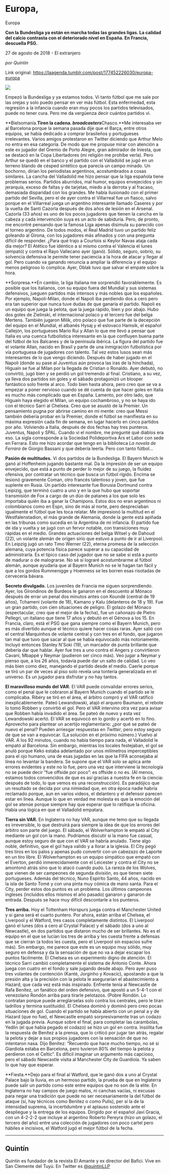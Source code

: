 # Europa,
Europa

**Con la Bundesliga ya están en marcha todas las grandes ligas. La calidad del calcio contrasta con el deteriorado nivel en España. En Francia, descuella PSG.**

27 de agosto de 2018 - El
extranjero

_por Quintín_

Link original: https://laagenda.tumblr.com/post/177452226030/europa-europa

![](https://64.media.tumblr.com/d1c7f81d827af880ffb86f196b3ce476/tumblr_inline_pe5bkr9pb71t6q87u_500.jpg)

Empezó
la Bundesliga y ya estamos todos. Vi tanto fútbol que me sale por
las orejas y solo puedo pensar en ver más fútbol. Esta enfermedad,
esta regresión a la infancia cuando eran muy pocos los partidos
televisados, puede no tener cura. Pero me da vergüenza decir cuántos
partidos vi. 

**Bielsomanía.****Tiren
la cadena.** *broadcasters***Chasco.**Me
interesaba ver al Barcelona porque la semana pasada dije que el
Barça, entre otros equipos, se había dedicado a comprar brasileños
y portugueses irrelevantes. Varios amigos protestaron en Twitter
diciendo que Arthur Melo no entra en esa categoría. De modo que me
propuse mirar con atención a este ex jugador del Gremio de Porto
Alegre, gran admirador de Iniesta, que se destacó en la Copa
Libertadores (mi religión me prohíbe verla). Pero Arthur se quedó
en el banco y el partido con el Valladolid se jugó en un terreno
blando de césped sintético que parecía un campo minado. Un
bochorno, dirían los periodistas argentinos, acostumbrados a cosas
similares. La cancha del Valladolid me hizo pensar que la liga
española tiene problemas serios. Partidos aburridos, mal humor,
equipos envejecidos y sin jerarquía, exceso de faltas y de tarjetas,
miedo a la derrota y al fracaso, demasiada disparidad con los
grandes. Me había ilusionado con el primer partido del Sevilla, pero
el de ayer contra el Villarreal fue un fiasco, salvo porque en el
Villarreal juega un argentino interesante llamado Caseres y por la
vuelta de Santi Cazorla después de dos años de lesión en el
Arsenal. Cazorla (33 años) es uno de los pocos jugadores que tienen
la cancha en la cabeza y cada intervención suya es un acto de
sabiduría. Pero, de pronto, me encontré pensando que la famosa Liga
apenas disimula su parecido con el torneo argentino. De todos modos,
el Real Madrid tuvo un partido feliz goleando al Girona, con los
jugadores más afinados y con una pregunta difícil de responder.
¿Para qué trajo a Courtois si Keylor Navas ataja cada día mejor?
El Atético fue idéntico a sí mismo contra el Valencia el lunes
(empató) y contra el Rayo Vallecano ayer (ganó). Sólido, seguro,
sobrio, su solvencia defensiva le permite tener paciencia a la hora
de atacar y llegar al gol. Pero cuando va ganando renuncia a ampliar
la diferencia y el equipo menos peligroso lo complica. Ayer, Oblak
tuvo que salvar el empate sobre la hora.

**Sorpresa.**En
cambio, la liga italiana me sorprendió favorablemente. Es posible
que los italianos, con su equipo fuera del Mundial y sus sistemas
defensivos, jueguen partidos más intensos y más nobles que los
españoles. Por ejemplo, Napoli-Milan, donde el Napoli iba
perdiendo dos a cero pero era tan superior que nunca tuve dudas de
que ganaría el partido. Napoli es un equipo que juega la pelota, que
la juega rápido, bien y por abajo. Hubo dos goles de Zielinski, el
internacional polaco y el tercero fue del belga Mertens. También
jugaron Milik, otro polaco que fue parte de la decepción del equipo
en el Mundial, el albanés Hysaj y el eslovaco Hamsik, el español
Callejón, los portugueses Mario Rui y Allan lo que me llevó a
pensar que Italia es una cuenca futbolística interesante en la que
confluyen buena parte del fútbol de los Balcanes y de la península
ibérica. La figura del partido fue el volante Allan, nacido en
Brasil y parte de una inmigración futbolística por vía portuguesa
de jugadores con talento. Tal vez estos lusos sean más interesantes
de lo que vengo diciendo. Después de haber jugado en el Napoli
(donde su pase al Juventus aún provoca las iras de la hinchada),
Higuaín se fue al Milan por la llegada de Cristian o Ronaldo. Ayer
debutó, no convirtió, jugó bien y se perdió un gol tremendo al
final. Cristiano, a su vez, ya lleva dos partidos sin goles y el
sábado protagonizó un blooper fantástico solo frente al arco. Todo
bien hasta ahora, pero creo que se va a empezar a poner nervioso
cuando se dé cuenta de que hacer goles en Italia es mucho más
complicado que en España. Lamento, por otro lado, que Higuaín haya
elegido el Milan, un equipo cochambroso, y no se haya ido con el
técnico Sarri al Chelsea. Creo que se asustó de la Premier. Un
pensamiento pugna por abrirse camino en mi mente: creo que Messi
también debería probar en la Premier, donde el fútbol se
manifiesta en su máxima expresión cada fin de semana, en lugar
hacerlo en cinco partidos por año. Volviendo a Italia, después de
dos fechas hay tres punteros. Juventus, Napoli y SPAL. Cuando vi el
nombre, me pregunté qué diablos era eso. La sigla corresponde a la
Sociedad Polideportiva Ars et Labor con sede en Ferrara. Esto me hizo
acordar que tengo en la biblioteca *La
novela de Ferrara*
de Giorgio Bassani y que debería leerla. Pero con tanto fútbol…

**Pasión
de multitudes.** Vi
dos partidos de la Bundesliga. El Bayern Munich le ganó al
Hoffenheim jugando bastante mal. Da la impresión de ser un equipo
envejecido, que está a punto de perder lo mejor de su juego, la
fluidez ofensiva, por contratar un técnico que busca un fútbol
rígido. Encima se lesionó gravemente Coman, otro francés talentoso
y joven, que fue suplente en Rusia. Un partido interesante fue
Borusia Dortmund contra Leipizig, que terminó cuatro a uno y en la
que hubo que soportar transmisión de Fox a cargo de un dúo de
patanes a los que solo les importaba quién iba a ganar la Chamipons.
Estos dos no eran argentinos ni colombianos como en Espn, sino de más
al norte, pero despreciaban igualmente el fútbol que les toca
relatar. Me impresionó la multitud en el Westfalenstadion, el más
grande de Alemania, donde la gente está apiñada en las tribunas
como sucedía en la Argentina de mi infancia. El partido fue de ida y
vuelta y se jugó con un fervor notable, con transiciones muy rápidas
en el medio. Grandes actuaciones del belga Witsel y de Dahoud (22),
un volante alemán de origen sirio que estuvo a punto de ir al
Liverpool. En Leipzig jugó un rato Timo Werner (22), eterna promesa
de la selección alemana, cuya potencia física parece superar a su
capacidad de administrarla. Es el típico caso del jugador que no se
sabe si está a punto de madurar o de malograrse. No sé si lograré
acostumbrarme al fútbol alemán, aunque ayudaría que al Bayern
Munich no se le hagan tan fácil y que a los gordos Rummenigge y
Hoenness se les borren esas risotadas de cervecería bávara. 


**Secreto
divulgado.** Los
juveniles de Francia me siguen sorprendiendo. Ayer, los Girondinos de
Burdeos le ganaron en el descuento al Mónaco después de errar un
penal dos minutos antes con Koundé (central de 19 años), Tchameni
(volante de 18), Kamano y Kalu (delanteros de 18 y 19). Fue un gran
partido, con cien situaciones de peligro. El golazo del Mónaco
(espectacular, creo que el mejor de la fecha), fue un cañonazo de
Pietro Pellegri, un italiano que tiene 17 años y debutó en el
Génova a los 15. En Francia, claro, está el PSG que gana siempre
como el Bayern Munich, pero es más divertido aunque el técnico
quiere hacer cosas raras. Ayer salió con el central Marquinhos de
volante central y con tres en el fondo, que jugaron tan mal que tuvo
que sacar al que se había equivocado más notoriamente. Incluyó
entonces Stanley N'Soki (19), un marcador de punta brillante que
debería dar que hablar. Ayer fue tres a uno contra el Angers y
convirtieron Cavani, Mbappé y Neymar (pudieron ser cinco más). Veo
jugar a Neymar y pienso que, a los 26 años, todavía puede dar un
salto de calidad. Lo veo más bien como diez, manejando el partido
desde el medio. Caerle porque se tiró un par de veces al piso solo
revela una tontería generalizada en el universo. Es un jugador para
disfrutar y no hay tantos.

**El
maravilloso mundo del VAR.** El
VAR puede convalidar errores serios, como el penal que le cobraron al
Bayern Munich cuando el partido se le complicaba. Ribéry se tiró en
el área, el árbitro compró y el VAR ratificó inexplicablemente.
Pateó Lewandowski, atajó el arquero Baumann, el rebote lo tomó
Robben y convirtió el gol. Pero el VAR intervino otra vez para
avisar que Robben había invadido el área. Se pateó de nuevo y esta
vez Lewandowski acertó. El VAR se equivocó en lo gordo y acertó en
lo fino. Aprovecho para plantear un acertijo reglamentario: ¿por qué
se pateó de nuevo el penal? Pueden arriesgar respuestas en *Twitter*,
pero estoy seguro de que se van a equivocar. (La solución en el
próximo número.) Vuelvo al VAR. A los 92 minutos, cuando no había
tiempo para nada, el Valladolid le empató al Barcelona. Sin embargo,
mientras los locales festejaban, el gol se anuló porque Keko estaba
adelantado por unos milímetros imperceptibles para el ojo humano,
una de esas jugadas en las que la FIFA aconsejaba al línea no
levantar la bandera. Se supone que el VAR solo se aplica ante errores
evidentes y este no lo fue, pero una vez que interviene la tecnología
no se puede decir “fue offside por poco”: es offside o no
es. (Al menos, estamos todos convencidos de que es así gracias a
nuestra fe en la ciencia: después de todo, lo que vemos es una
reconstrucción). Es paradójico que un resultado se decida por una
nimiedad que, en otra época nadie habría reclamado porque, aun en
varios videos, el delantero y el defensor parecen estar en línea.
Aunque lo que en verdad me molesta es que la emoción del gol se
atenúe porque siempre hay que esperar que lo ratifique la oficina.
Había una lógica en que el Valladolid empatara.

**Tierra
sin VAR.** En
Inglaterra no hay VAR, aunque me temo que su llegada es irreversible,
lo que destruirá para siempre la idea de que los errores del árbitro
son parte del juego. El sábado, el Wolverhampton le empató al City
mediante un gol con la mano. Podríamos discutir si la mano fue
casual, aunque estoy seguro de que con el VAR se habría anulado.
Tiene algo noble, definitivo, que el gol haya valido y a llorar a la
iglesia. El City pegó tres tiros en los palos y apenas pudo
convertir con un cabezazo de Laporte en un tiro libre. El
Wolverhampton es un equipo simpático que empató con el Everton,
perdió inmerecidamente con el Leicester y contra el City no se
amontonó atrás sino que lo atacó cuando pudo. La rareza de los
Wolves, que vienen de ser campeones de segunda división, es que
tienen siete portugueses. Además del técnico, Nuno Espírito Santo,
44 años, nacido en la isla de Santo Tomé y con una pinta muy cómica
de mano santa. Para el City, perder estos dos puntos es un problema.
Los últimos campeones ingleses (incluidos ellos mismos el año
pasado) ganaron y ganaron de entrada. Después se hace muy difícil
descontarle a los punteros.

**Tres
arriba.** Hoy
el Tottenham Horspurs juega contra el Manchester United y si gana será
el cuarto puntero. Por ahora, están arriba el Chelsea, el Liverpool
y el Watford, tres casos completamente distintos. El Liverpool ganó
el lunes (dos a cero al Crystal Palace) y el sábado (dos a uno al
Newcastle), en dos partidos que distaron mucho de ser brillantes. No
es el equipo en el que se lucían los tres de arriba y les cuesta
frente a defensas que se cierran (a todos les cuesta, pero el
Liverpool sin espacios sufre más). Sin embargo, me parece que este
es un equipo muy sólido, muy seguro en defensa y da la sensación de
que no va a dejar escapar los puntos fácilmente. El Chelsea es un
experimento digno de atención. El técnico Sarri cambió
completamente el sistema de Antonio Conte. Ahora juega con cuatro en
el fondo y sale jugando desde abajo. Pero ayer puso tres volantes de
contención (Kanté, Jorginho y Kovacic), apostando a que la presión
alta y la precisión con la pelota le asegurarían el abastecimiento
a Hazard, que cada vez está más inspirado. Enfrente tenía al
Newcastle de Rafa Benítez, un fanático del orden defensivo, que
apostó a un 5-4-1 con el venezolano Rondón arriba para tirarle
pelotazos. (Pobre Rondón. Lo contratan porque puede arreglárselas
solo contra los centrales, pero le tiran ladrillos y termina
sustituido). El Chelsea dominó y dominó pero creo pocas situaciones
de gol. Cuando el partido se había abierto con un penal a y de
Hazard (que no fue), el Newcastle empató sorpresivamente tras un
codazo en la jugada previa. Aunque sobre el final, para completar las
carambolas, Yedlin (el que había pegado el codazo) se hizo un gol en
contra. Insólita fue la respuesta de Benítez a la prensa, que lo
criticó por jugar tan atrás, regalar la pelota y dejar a sus
propios jugadores con la sensación de que no intentaron nasa. Dijo
Benítez: “Recuerdo que hace mucho tiempo, no sé si Giardiola
estaba en Barcelona, pero tuvieron 80% del tiempo la pelota y
perdieron con el Celtic”.  Es difícil imaginar un argumento más
capcioso, pero el sábado Newcastle visita al Manchester City de
Guardiola. Ya saben lo que hay que esperar.

**Fiesta.**Dejo
para el final al Watford, que le ganó dos a uno al Crystal Palace
bajo la lluvia, en un hermoso partido, la prueba de que en Inglaterra
puede salir un partido como este entre equipos que no son de la
elite. En Inglaterra no hay campos de juego malos, ni canchas vacías,
ni excusas para negar una tradición que puede no ser necesariamente
la del fútbol de ataque (sí, hay técnicos como Benítez o como
Pulis), per sí la de la intensidad suprema, la incertidumbre y el
aplauso sostenido ante el despliegue y la entrega de los equipos.
Dirigido por el español Javi Gracia, con un 4-2-2-2 que incluye al
argentino Roberto Pereyra (hizo un golazo, el tercero del año) entre
una colección de jugadores con poco cartel pero hábiles e
incisivos, el Watford jugó el mejor fútbol de la fecha. 




---

 Quintín
--------

 Quintín es fundador de la revista El Amante y ex director del Bafici. Vive en San Clemente del Tuyú. En Twitter es [@quintinLLP](https://twitter.com/quintinLLP) 

